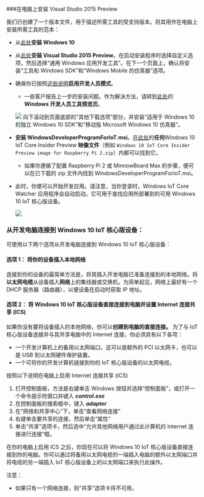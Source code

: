 ###在电脑上安装 Visual Studio 2015 Preview

我们已创建了一个版本文件，用于描述所需工具的受支持版本。将其用作在电脑上安装所需工具的范本：

* 从[此处](https://dev.windows.com/zh-cn/downloads/windows-10-developer-tools)**安装 Windows 10**

* 从[此处](https://dev.windows.com/zh-cn/downloads/install-dev-tools-visual-studio-2015)**安装 Visual Studio 2015 Preview**。在启动安装程序时选择自定义选项，然后选择“通用 Windows 应用开发工具”。在下一个页面上，确认将安装“工具和 Windows SDK”和“Windows Mobile 的仿真器”选项。

* 确保你已按照[这些说明](https://msdn.microsoft.com/library/windows/apps/xaml/dn706236.aspx)**启用开发人员模式**。

	* 一些客户报告上一步的安装问题。作为解决方法，请转到[此处](https://dev.windows.com/zh-cn/downloads/windows-10-developer-tools)的 **Windows 开发人员工具预览页**。

	<img class="screen-snippet" src="{{site.baseurl}}/images/SetupPC/download.PNG"> 向下滚动到页面底部的“其他下载选项”部分，并安装“适用于 Windows 10 的独立 Windows 10 SDK”和“移动版 Microsoft Windows 10 仿真器”。

* **安装 WindowsDeveloperProgramForIoT.msi**。[在此处]({{site.downloadurl}})的**任何**Windows 10 IoT Core Insider Preview **映像文件**（例如 `Windows 10 IoT Core Insider Preview image for Raspberry Pi 2.zip`）内都可以找到它。

	* 如果你遵循了配置 Raspberry Pi 2 或 MinnowBoard Max 的步骤，便可以在已下载的 zip 文件内找到 WindowsDeveloperProgramForIoT.msi。

* 此时，你便可以开始开发应用。请注意，当你登录时，Windows IoT Core Watcher 应用程序会自动启动。它可用于查找应用所部署到的可用 Windows 10 IoT 核心版设备。

    <img class="device-images" src="{{site.baseurl}}/images/IoTCoreWatcher.PNG">

### 从开发电脑连接到 Windows 10 IoT 核心版设备：
可使用以下两个选项从开发电脑连接到 Windows 10 IoT 核心版设备：

#### 选项 1： 将你的设备插入本地网络
连接到你的设备的最简单方法是，将其插入开发电脑已准备连接到的本地网络。将**以太网电缆**从设备插入**网络**上的集线器或交换机。为简单起见，网络上最好有一个 DHCP 服务器（路由器），以便设备在启动时获取 IP 地址。

#### 选项 2： 将 Windows 10 IoT 核心版设备直接连接到电脑并设置 Internet 连接共享 \(ICS\)
如果你没有要将设备插入的本地网络，你可以**创建到电脑的直接连接。** 为了与 IoT 核心版设备连接并与其共享电脑中的 Internet 连接，你必须具有以下各项：

* 一个开发计算机上的备用以太网端口。这可以是额外的 PCI 以太网卡，也可以是 USB 到以太网硬件保护装置。
* 一个可将你的开发计算机链接到你的 IoT 核心版设备的以太网电缆。

按照以下说明在电脑上启用 Internet 连接共享 \(ICS\)

1. 打开控制面板，方法是右键单击 Windows 按钮并选择“控制面板”，或打开一个命令提示符窗口并键入 ***control.exe***
2. 在控制面板的搜索框中，键入 ***adapter***
3. 在“网络和共享中心”下，单击“查看网络连接”
4. 右键单击要共享的连接，然后单击“属性”
5. 单击“共享”选项卡，然后选中“允许其他网络用户通过此计算机的 Internet 连接进行连接”框。

在你的电脑上启用 ICS 之后，你现在可以将 Windows 10 IoT 核心版设备直接连接到你的电脑。你可以通过将备用以太网电缆的一端插入电脑的额外以太网端口并将电缆的另一端插入 IoT 核心版设备上的以太网端口来执行此操作。

注意：

* 如果只有一个网络连接，则“共享”选项卡将不可用。
